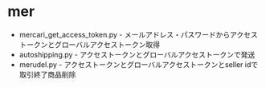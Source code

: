 # mer

* mercari_get_access_token.py - メールアドレス・パスワードからアクセストークンとグローバルアクセストークン取得
* autoshipping.py - アクセストークンとグローバルアクセストークンで発送
* merudel.py - アクセストークンとグローバルアクセストークンとseller idで取引終了商品削除
